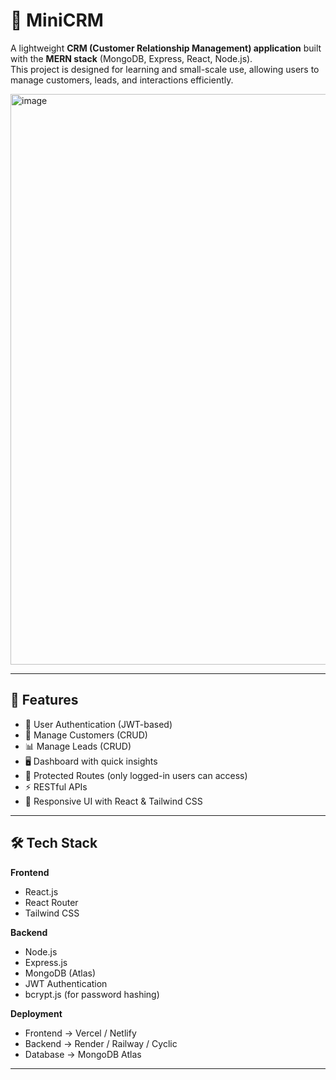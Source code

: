 # 📌 MiniCRM

A lightweight **CRM (Customer Relationship Management) application** built with the **MERN stack** (MongoDB, Express, React, Node.js).  
This project is designed for learning and small-scale use, allowing users to manage customers, leads, and interactions efficiently.

<img width="1896" height="913" alt="image" src="https://github.com/user-attachments/assets/3e531ef6-ba54-478b-b58c-bb661b9b6e6a" />


---

## 🚀 Features
- 🔐 User Authentication (JWT-based)
- 👤 Manage Customers (CRUD)
- 📊 Manage Leads (CRUD)
- 🖥️ Dashboard with quick insights
- 🔄 Protected Routes (only logged-in users can access)
- ⚡ RESTful APIs
- 🎨 Responsive UI with React & Tailwind CSS

---

## 🛠️ Tech Stack
**Frontend**
- React.js
- React Router
- Tailwind CSS

**Backend**
- Node.js
- Express.js
- MongoDB (Atlas)
- JWT Authentication
- bcrypt.js (for password hashing)

**Deployment**
- Frontend → Vercel / Netlify
- Backend → Render / Railway / Cyclic
- Database → MongoDB Atlas

---
